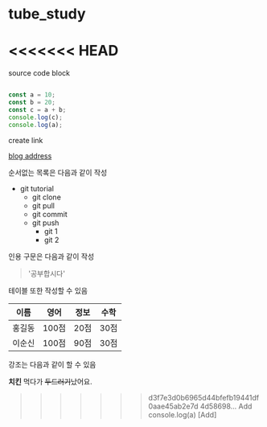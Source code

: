 # tube_study

<<<<<<< HEAD
=======
source code block

```js

const a = 10;
const b = 20;
const c = a + b;
console.log(c);
console.log(a);

```

create link

[blog address](https://blog.naver.com)

순서없는 목록은 다음과 같이 작성

* git tutorial
  * git clone
  * git pull
  * git commit
  * git push
    * git 1
    * git 2

인용 구문은 다음과 같이 작성
> '공부합시다'


테이블 또한 작성할 수 있음

이름|영어|정보|수학
---|---|---|---|
홍길동|100점|20점|30점|
이순신|100점|90점|30점|


강조는 다음과 같이 할 수 있음

**치킨** 먹다가 ~~두드러기~~났어요.
>>>>>>> d3f7e3d0b6965d44bfefb19441df0aae45ab2e7d
>>>>>>> 4d58698... Add console.log(a) [Add]

